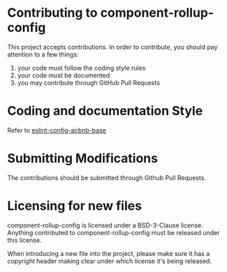 # Contributing to component-rollup-config

This project accepts contributions. In order to contribute, you should
pay attention to a few things:

1. your code must follow the coding style rules
2. your code must be documented
3. you may contribute through GitHub Pull Requests

# Coding and documentation Style

Refer to [eslint-config-airbnb-base](https://github.com/airbnb/javascript/tree/master/packages/eslint-config-airbnb-base)

# Submitting Modifications

The contributions should be submitted through Github Pull Requests.

# Licensing for new files

component-rollup-config is licensed under a BSD-3-Clause license. Anything
contributed to component-rollup-config must be released under this license.

When introducing a new file into the project, please make sure it has a
copyright header making clear under which license it's being released.
